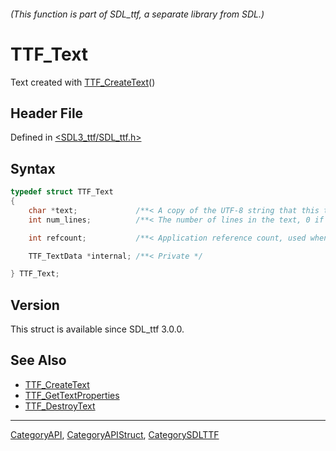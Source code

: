 ###### (This function is part of SDL_ttf, a separate library from SDL.)
# TTF_Text

Text created with [TTF_CreateText](TTF_CreateText)()

## Header File

Defined in [<SDL3_ttf/SDL_ttf.h>](https://github.com/libsdl-org/SDL_ttf/blob/main/include/SDL3_ttf/SDL_ttf.h)

## Syntax

```c
typedef struct TTF_Text
{
    char *text;             /**< A copy of the UTF-8 string that this text object represents, useful for layout, debugging and retrieving substring text. This is updated when the text object is modified and will be freed automatically when the object is destroyed. */
    int num_lines;          /**< The number of lines in the text, 0 if it's empty */

    int refcount;           /**< Application reference count, used when freeing surface */

    TTF_TextData *internal; /**< Private */

} TTF_Text;
```

## Version

This struct is available since SDL_ttf 3.0.0.

## See Also

- [TTF_CreateText](TTF_CreateText)
- [TTF_GetTextProperties](TTF_GetTextProperties)
- [TTF_DestroyText](TTF_DestroyText)

----
[CategoryAPI](CategoryAPI), [CategoryAPIStruct](CategoryAPIStruct), [CategorySDLTTF](CategorySDLTTF)

